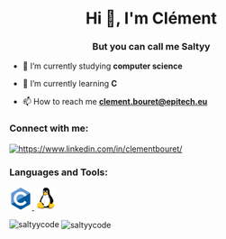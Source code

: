 <h1 align="center">Hi 👋, I'm Clément</h1>
<h3 align="center">But you can call me Saltyy</h3>

- 🔭 I’m currently studying **computer science**

- 🌱 I’m currently learning **C**

- 📫 How to reach me **clement.bouret@epitech.eu**

<h3 align="left">Connect with me:</h3>
<p align="left">
<a href="https://linkedin.com/in/https://www.linkedin.com/in/clementbouret/" target="blank"><img align="center" src="https://raw.githubusercontent.com/rahuldkjain/github-profile-readme-generator/master/src/images/icons/Social/linked-in-alt.svg" alt="https://www.linkedin.com/in/clementbouret/" height="30" width="40" /></a>
</p>

<h3 align="left">Languages and Tools:</h3>
<p align="left"> <a href="https://www.cprogramming.com/" target="_blank" rel="noreferrer"> <img src="https://raw.githubusercontent.com/devicons/devicon/master/icons/c/c-original.svg" alt="c" width="40" height="40"/> </a> <a href="https://www.linux.org/" target="_blank" rel="noreferrer"> <img src="https://raw.githubusercontent.com/devicons/devicon/master/icons/linux/linux-original.svg" alt="linux" width="40" height="40"/> </a> </p>

<p><img align="left" src="https://github-readme-stats.vercel.app/api/top-langs?username=saltyycode&show_icons=true&locale=en&layout=compact" alt="saltyycode" /></p>

<p>&nbsp;<img align="center" src="https://github-readme-stats.vercel.app/api?username=saltyycode&show_icons=true&locale=en" alt="saltyycode" /></p>
